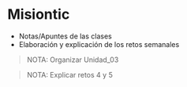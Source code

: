 # Misiontic
- Notas/Apuntes de las clases
- Elaboración y explicación de los retos semanales

>NOTA: Organizar Unidad_03

>NOTA: Explicar retos 4 y 5
